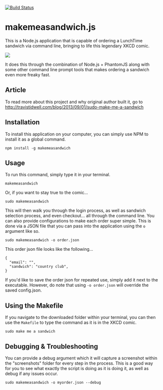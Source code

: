 [![Build Status](https://travis-ci.org/sbebrone/makemeasandwich.js.svg)](https://travis-ci.org/sbebrone/makemeasandwich.js)

makemeasandwich.js
==========================
This is a Node.js application that is capable of ordering a LunchTime sandwich via command line, bringing to life this legendary XKCD comic.

![](http://imgs.xkcd.com/comics/sandwich.png)

It does this through the combination of Node.js + PhantomJS along with some other command line prompt tools that makes ordering a sandwich even more freaky fast.

Article
---------------------------
To read more about this project and why original author built it, go to <a href="http://travistidwell.com/blog/2013/09/01/sudo-make-me-a-sandwich">http://travistidwell.com/blog/2013/09/01/sudo-make-me-a-sandwich</a>

Installation
---------------------------
To install this application on your computer, you can simply use NPM to install it as a global command.

```
npm install -g makemeasandwich
```

Usage
---------------------------
To run this command, simply type it in your terminal.

```
makemeasandwich
```

Or, if you want to stay true to the comic...

```
sudo makemeasandwich
```

This will then walk you through the login process, as well as sandwich selection process, and even checkout... all through the command line.  You can also provide configurations to make each order super simple.  This is done via a JSON file that you can pass into the application using the ```o``` argument like so.

```
sudo makemeasandwich -o order.json
```

This order json file looks like the following...

```
{
  "email": "",
  "sandwich": "country club",
}
```

If you'd like to save the order json for repeated use, simply add it next to the executable. However, do note that using `-o order.json` will override the saved config.json.

Using the Makefile
------------------------------
If you navigate to the downloaded folder within your terminal, you can then use the ```Makefile``` to type the command as it is in the XKCD comic.

```
sudo make me a sandwich
```

Debugging & Troubleshooting
------------------------------
You can provide a debug argument which it will capture a screenshot within the "screenshots" folder for every step in the process.  This is a good way
for you to see what exactly the script is doing as it is doing it, as well as debug if any issues occur.

```
sudo makemeasandwich -o myorder.json --debug
```
